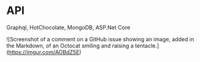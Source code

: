 # API
Graphql, HotChocolate, MongoDB, ASP.Net Core

![Screenshot of a comment on a GitHub issue showing an image, added in the Markdown, of an Octocat smiling and raising a tentacle.]
(https://imgur.com/AOBdZ5E)
